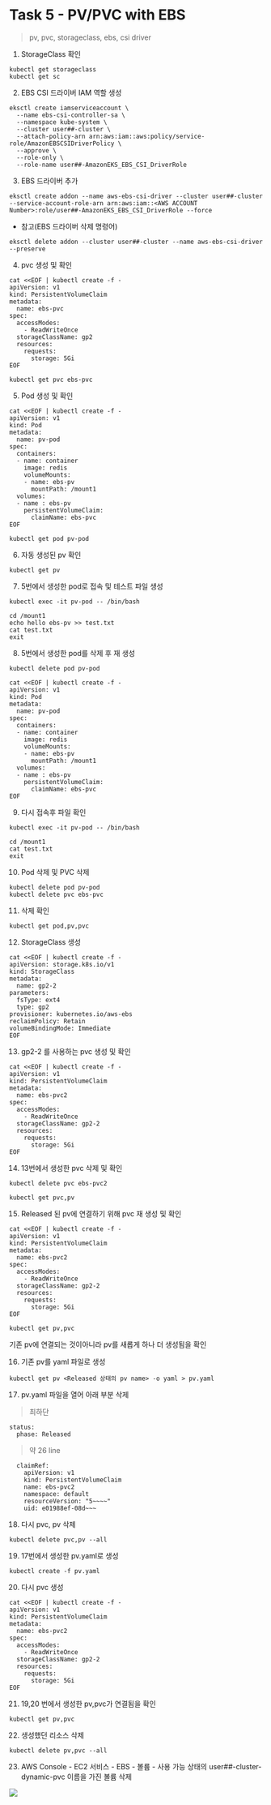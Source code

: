 # Task 5 - PV/PVC with EBS

> pv, pvc, storageclass, ebs, csi driver

1. StorageClass 확인
```
kubectl get storageclass
kubectl get sc
```

2. EBS CSI 드라이버 IAM 역할 생성 
```
eksctl create iamserviceaccount \
  --name ebs-csi-controller-sa \
  --namespace kube-system \
  --cluster user##-cluster \
  --attach-policy-arn arn:aws:iam::aws:policy/service-role/AmazonEBSCSIDriverPolicy \
  --approve \
  --role-only \
  --role-name user##-AmazonEKS_EBS_CSI_DriverRole
```

3. EBS 드라이버 추가
```
eksctl create addon --name aws-ebs-csi-driver --cluster user##-cluster --service-account-role-arn arn:aws:iam::<AWS ACCOUNT Number>:role/user##-AmazonEKS_EBS_CSI_DriverRole --force
```

* 참고(EBS 드라이버 삭제 명령어)
```
eksctl delete addon --cluster user##-cluster --name aws-ebs-csi-driver --preserve
```

4. pvc 생성 및 확인
```
cat <<EOF | kubectl create -f -
apiVersion: v1
kind: PersistentVolumeClaim
metadata:
  name: ebs-pvc
spec: 
  accessModes:
    - ReadWriteOnce
  storageClassName: gp2
  resources: 
    requests:
      storage: 5Gi
EOF
```

```
kubectl get pvc ebs-pvc
```

5. Pod 생성 및 확인 
```
cat <<EOF | kubectl create -f -
apiVersion: v1
kind: Pod
metadata:
  name: pv-pod
spec:
  containers:
  - name: container
    image: redis
    volumeMounts:
    - name: ebs-pv
      mountPath: /mount1
  volumes:
  - name : ebs-pv
    persistentVolumeClaim:
      claimName: ebs-pvc
EOF
```

```
kubectl get pod pv-pod
```

6. 자동 생성된 pv 확인
```
kubectl get pv
```

7. 5번에서 생성한 pod로 접속 및 테스트 파일 생성
```
kubectl exec -it pv-pod -- /bin/bash
```
```
cd /mount1
echo hello ebs-pv >> test.txt
cat test.txt
exit
```

8. 5번에서 생성한 pod를 삭제 후 재 생성 
```
kubectl delete pod pv-pod
```

```
cat <<EOF | kubectl create -f -
apiVersion: v1
kind: Pod
metadata:
  name: pv-pod
spec:
  containers:
  - name: container
    image: redis
    volumeMounts:
    - name: ebs-pv
      mountPath: /mount1
  volumes:
  - name : ebs-pv
    persistentVolumeClaim:
      claimName: ebs-pvc
EOF
```

9. 다시 접속후 파일 확인
```
kubectl exec -it pv-pod -- /bin/bash
```
```
cd /mount1
cat test.txt
exit
```

10. Pod 삭제 및 PVC 삭제
```
kubectl delete pod pv-pod
kubectl delete pvc ebs-pvc
```

11. 삭제 확인
```
kubectl get pod,pv,pvc
```

12. StorageClass 생성
```
cat <<EOF | kubectl create -f -
apiVersion: storage.k8s.io/v1
kind: StorageClass
metadata:
  name: gp2-2
parameters:
  fsType: ext4
  type: gp2
provisioner: kubernetes.io/aws-ebs
reclaimPolicy: Retain
volumeBindingMode: Immediate
EOF
```

13. gp2-2 를 사용하는 pvc 생성 및 확인
```
cat <<EOF | kubectl create -f -
apiVersion: v1
kind: PersistentVolumeClaim
metadata:
  name: ebs-pvc2
spec: 
  accessModes:
    - ReadWriteOnce
  storageClassName: gp2-2
  resources: 
    requests:
      storage: 5Gi
EOF
```

14. 13번에서 생성한 pvc 삭제 및 확인 
```
kubectl delete pvc ebs-pvc2
```

```
kubectl get pvc,pv
```

15. Released 된 pv에 연결하기 위해 pvc 재 생성 및 확인 

```
cat <<EOF | kubectl create -f -
apiVersion: v1
kind: PersistentVolumeClaim
metadata:
  name: ebs-pvc2
spec: 
  accessModes:
    - ReadWriteOnce
  storageClassName: gp2-2
  resources: 
    requests:
      storage: 5Gi
EOF
```

``` 
kubectl get pv,pvc
```

기존 pv에 연결되는 것이아니라 pv를 새롭게 하나 더 생성됨을 확인


16. 기존 pv를 yaml 파일로 생성
```
kubectl get pv <Released 상태의 pv name> -o yaml > pv.yaml
```

17. pv.yaml 파일을 열어 아래 부분 삭제

> 최하단 
```
status:
  phase: Released
```
> 약 26 line 
```
  claimRef:
    apiVersion: v1
    kind: PersistentVolumeClaim
    name: ebs-pvc2
    namespace: default
    resourceVersion: "5~~~~"
    uid: e01988ef-08d~~~
```
18. 다시 pvc, pv 삭제
```
kubectl delete pvc,pv --all
```

19. 17번에서 생성한 pv.yaml로 생성
```
kubectl create -f pv.yaml
```

20. 다시 pvc 생성
```
cat <<EOF | kubectl create -f -
apiVersion: v1
kind: PersistentVolumeClaim
metadata:
  name: ebs-pvc2
spec: 
  accessModes:
    - ReadWriteOnce
  storageClassName: gp2-2
  resources: 
    requests:
      storage: 5Gi
EOF
```

21. 19,20 번에서 생성한 pv,pvc가 연결됨을 확인
```
kubectl get pv,pvc
```

22. 생성했던 리소스 삭제
```
kubectl delete pv,pvc --all
```

23. AWS Console - EC2 서비스 - EBS - 볼륨 - 사용 가능 상태의  user##-cluster-dynamic-pvc 이름을 가진 볼륨 삭제 

![](../img/L1T5-23.png)